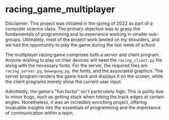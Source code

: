 # racing_game_multiplayer

Disclaimer:
This project was initiated in the spring of 2022 as part of a computer science class. The primary objective was to grasp the fundamentals of programming and to experience working in smaller sub-groups. Ultimately, most of the project work landed on my shoulders, and we had the opportunity to play the game during the last week of school.

The multiplayer racing game comprises both a server and client program. Anyone wishing to play on their devices will need the `racing_client.py` file along with the necessary fonts. For the server, the required files are `racing_server.py`, `bewegung.py`, the fonts, and the associated graphics. The server program renders the game track and displays it on the screen, while the client programs merely show the current user input.

Admittedly, the game's "fun factor" isn't particularly high. This is partly due to minor bugs, such as getting stuck when hitting the track edges at certain angles. Nonetheless, it was an incredibly enriching project, offering invaluable insights into the essentials of programming and the importance of communication within a team.
